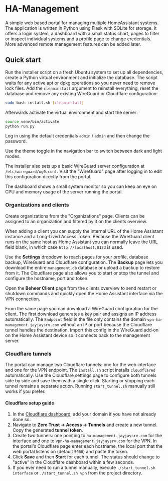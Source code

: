 # HA-Management

A simple web based portal for managing multiple HomeAssistant systems. The application is written in Python using Flask with SQLite for storage. It offers a login system, a dashboard with a small status chart, pages to filter or inspect individual systems and a profile page to change credentials. More advanced remote management features can be added later.

## Quick start

Run the installer script on a fresh Ubuntu system to set up all dependencies, create a Python virtual environment and initialize the database. The script waits for any active apt or dpkg operations so you never need to remove lock files.  Add the `cleaninstall` argument to reinstall everything, reset the database and remove any existing WireGuard or Cloudflare configuration:

```bash
sudo bash install.sh [cleaninstall]
```

Afterwards activate the virtual environment and start the server:

```bash
source venv/bin/activate
python run.py
```

Log in using the default credentials `admin` / `admin` and then change the password.

Use the theme toggle in the navigation bar to switch between dark and light modes.

The installer also sets up a basic WireGuard server configuration at `/etc/wireguard/wg0.conf`. Visit the "WireGuard" page after logging in to edit this configuration directly from the portal.

The dashboard shows a small system monitor so you can keep an eye on CPU and memory usage of the server running the portal.

### Organizations and clients

Create organizations from the "Organizations" page. Clients can be assigned to an organization and filtered by it on the clients overview.

When adding a client you can supply the internal URL of the Home Assistant instance and a Long‑Lived Access Token. Because the WireGuard client runs on the same host as Home Assistant you can normally leave the URL field blank, in which case `http://localhost:8123` is used.

Use the **Settings** dropdown to reach pages for your profile, database backup, WireGuard and Cloudflare configuration. The **Backup** page lets you download the entire `management.db` database or upload a backup to restore from it. The Cloudflare page also allows you to start or stop the tunnel and configure the hostname, port and token.

Open the **Beheer Client** page from the clients overview to send restart or shutdown commands and quickly open the Home Assistant interface via the VPN connection.

From the same page you can download a WireGuard configuration for the client. The
first download generates a key pair and assigns an IP address automatically. The
`Endpoint` field in the file only contains the domain `vpn-ha-management.jayjaysrv.com`
without an IP or port because the Cloudflare tunnel handles the destination.
Import this config in the WireGuard add‑on on the Home Assistant device so it
connects back to the management server.

### Cloudflare tunnels

The portal can manage two Cloudflare tunnels: one for the web interface and one for the VPN endpoint. The `install.sh` script installs `cloudflared` automatically. Use the Cloudflare settings page to configure both tunnels side by side and save them with a single click. Starting or stopping each tunnel remains a separate action. Running `start_tunnel.sh` manually still works if you prefer.

#### Cloudflare setup guide

1. In the [Cloudflare dashboard](https://dash.cloudflare.com/), add your domain if you have not already done so.
2. Navigate to **Zero Trust → Access → Tunnels** and create a new tunnel. Copy the generated **tunnel token**.
3. Create two tunnels: one pointing to `ha-management.jayjaysrv.com` for the interface and one to `vpn-ha-management.jayjaysrv.com` for the VPN. In the portal's Cloudflare page enter each hostname, the local port that the web portal listens on (default `5000`) and paste the token.
4. Click **Save** and then **Start** for each tunnel. The status should change to "active" in the Cloudflare dashboard within a few seconds.
5. If you ever need to run a tunnel manually, execute `./start_tunnel.sh interface` or `./start_tunnel.sh vpn` from the project directory.
